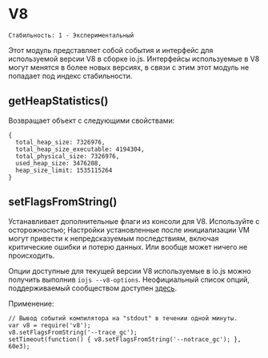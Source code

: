 # V8

    Стабильность: 1 - Экспериментальный

Этот модуль представляет собой события и интерфейс для используемой версии V8 в сборке io.js. 
Интерфейсы используемые в V8 могут менятся в более новых версиях, в связи с этим этот модуль не попадает под индекс стабильности.

## getHeapStatistics()

Возвращает объект с следующими свойствами:

```
{
  total_heap_size: 7326976,
  total_heap_size_executable: 4194304,
  total_physical_size: 7326976,
  used_heap_size: 3476208,
  heap_size_limit: 1535115264
}
```

## setFlagsFromString()

Устанавливает дополнительные флаги из консоли для V8. Используйте с осторожностью; Настройки установленные после инициализации VM могут привести к непредсказуемым последствиям, включая критические ошибки и потерю данных. Или вообще может ничего не происходить.

Опции доступные для текущей версии V8 используемые в io.js можно получить выполнив `iojs --v8-options`. Неофициальный список опций, поддерживаемый сообществом доступен [здесь](https://github.com/thlorenz/v8-flags/blob/master/flags-0.11.md).

Применение:

```
// Вывод событий компилятора на "stdout" в течении одной минуты.
var v8 = require('v8');
v8.setFlagsFromString('--trace_gc');
setTimeout(function() { v8.setFlagsFromString('--notrace_gc'); }, 60e3);
```

[V8]: https://code.google.com/p/v8/
